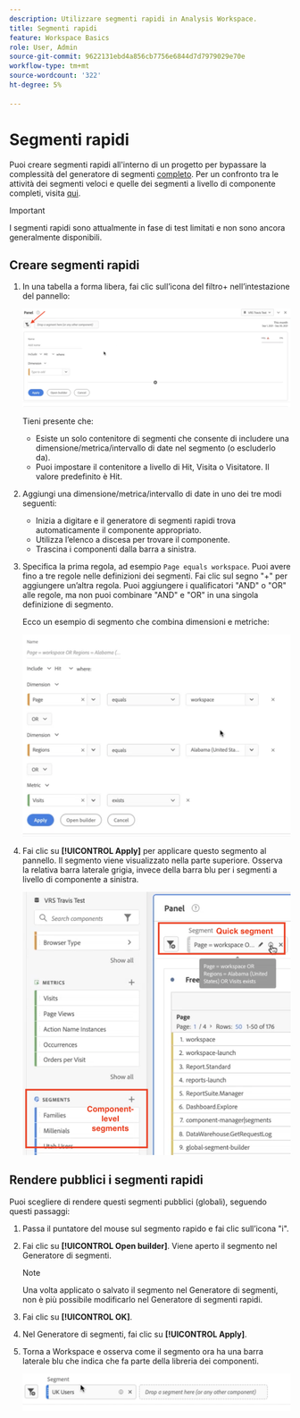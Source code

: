 ```yaml
---
description: Utilizzare segmenti rapidi in Analysis Workspace.
title: Segmenti rapidi
feature: Workspace Basics
role: User, Admin
source-git-commit: 9622131ebd4a856cb7756e6844d7d7979029e70e
workflow-type: tm+mt
source-wordcount: '322'
ht-degree: 5%

---
```



# Segmenti rapidi

Puoi creare segmenti rapidi all&#39;interno di un progetto per bypassare la complessità del generatore di segmenti [completo](/help/components/segmentation/segmentation-workflow/seg-build.md). Per un confronto tra le attività dei segmenti veloci e quelle dei segmenti a livello di componente completi, visita [qui](/help/analyze/analysis-workspace/components/segments/t-freeform-project-segment.md).

>[!IMPORTANT]
> I segmenti rapidi sono attualmente in fase di test limitati e non sono ancora generalmente disponibili.

## Creare segmenti rapidi

1. In una tabella a forma libera, fai clic sull’icona del filtro+ nell’intestazione del pannello:

   ![](assets/quick-seg1.png)

   Tieni presente che:

   - Esiste un solo contenitore di segmenti che consente di includere una dimensione/metrica/intervallo di date nel segmento (o escluderlo da).
   - Puoi impostare il contenitore a livello di Hit, Visita o Visitatore. Il valore predefinito è Hit.

1. Aggiungi una dimensione/metrica/intervallo di date in uno dei tre modi seguenti:

   - Inizia a digitare e il generatore di segmenti rapidi trova automaticamente il componente appropriato.
   - Utilizza l’elenco a discesa per trovare il componente.
   - Trascina i componenti dalla barra a sinistra.

1. Specifica la prima regola, ad esempio `Page equals workspace`. Puoi avere fino a tre regole nelle definizioni dei segmenti. Fai clic sul segno &quot;+&quot; per aggiungere un’altra regola. Puoi aggiungere i qualificatori &quot;AND&quot; o &quot;OR&quot; alle regole, ma non puoi combinare &quot;AND&quot; e &quot;OR&quot; in una singola definizione di segmento.

   Ecco un esempio di segmento che combina dimensioni e metriche:

   ![](assets/quick-seg2.png)

1. Fai clic su **[!UICONTROL Apply]** per applicare questo segmento al pannello.
Il segmento viene visualizzato nella parte superiore. Osserva la relativa barra laterale grigia, invece della barra blu per i segmenti a livello di componente a sinistra.

   ![](assets/quick-seg3.png)

## Rendere pubblici i segmenti rapidi

Puoi scegliere di rendere questi segmenti pubblici (globali), seguendo questi passaggi:

1. Passa il puntatore del mouse sul segmento rapido e fai clic sull’icona &quot;i&quot;.
1. Fai clic su **[!UICONTROL Open builder]**.
Viene aperto il segmento nel Generatore di segmenti.
   >[!NOTE]
   >Una volta applicato o salvato il segmento nel Generatore di segmenti, non è più possibile modificarlo nel Generatore di segmenti rapidi.
1. Fai clic su **[!UICONTROL OK]**.
1. Nel Generatore di segmenti, fai clic su **[!UICONTROL Apply]**.
1. Torna a Workspace e osserva come il segmento ora ha una barra laterale blu che indica che fa parte della libreria dei componenti.

   ![](assets/quick-seg4.png)

